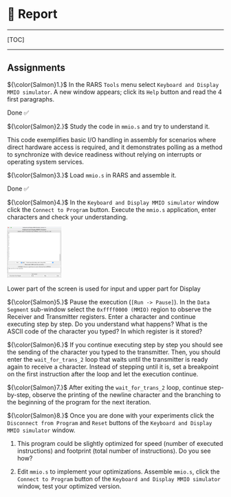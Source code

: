 # &#x1F4DD; Report 

---

[TOC]

---

## Assignments

${\color{Salmon}1.}$ In the RARS `Tools` menu select `Keyboard and Display MMIO simulator`.
   A new window appears; click its `Help` button and read the 4 first paragraphs.

  Done &#x2705;

${\color{Salmon}2.}$ Study the code in `mmio.s` and try to understand it.

This code exemplifies basic I/O handling in assembly for scenarios where direct hardware access is required, and it demonstrates polling as a method to synchronize with device readiness without relying on interrupts or operating system services.

${\color{Salmon}3.}$ Load `mmio.s` in RARS and assemble it.

 Done &#x2705;

${\color{Salmon}4.}$ In the `Keyboard and Display MMIO simulator` window click the `Connect to Program` button.
   Execute the `mmio.s` application, enter characters and check your understanding.

<img src=images/mmio-typing.png width='25%' height='25%' > </img>

Lower part of the screen is used for input and upper part for Display

${\color{Salmon}5.}$ Pause the execution (`[Run -> Pause]`).
   In the `Data Segment` sub-window select the `0xffff0000 (MMIO)` region to observe the Receiver and Transmitter registers.
   Enter a character and continue executing step by step.
   Do you understand what happens?
   What is the ASCII code of the character you typed?
   In which register is it stored?

${\color{Salmon}6.}$ If you continue executing step by step you should see the sending of the character you typed to the transmitter.
   Then, you should enter the `wait_for_trans_2` loop that waits until the transmitter is ready again to receive a character.
   Instead of stepping until it is, set a breakpoint on the first instruction after the loop and let the execution continue.

${\color{Salmon}7.}$ After exiting the `wait_for_trans_2` loop, continue step-by-step, observe the printing of the newline character and the branching to the beginning of the program for the next iteration.

${\color{Salmon}8.}$ Once you are done with your experiments click the `Disconnect from Program` and `Reset` buttons of the `Keyboard and Display MMIO simulator` window.

1. This program could be slightly optimized for speed (number of executed instructions) and footprint (total number of instructions).
   Do you see how?

1. Edit `mmio.s` to implement your optimizations.
   Assemble `mmio.s`, click the `Connect to Program` button of the `Keyboard and Display MMIO simulator` window, test your optimized version. 
